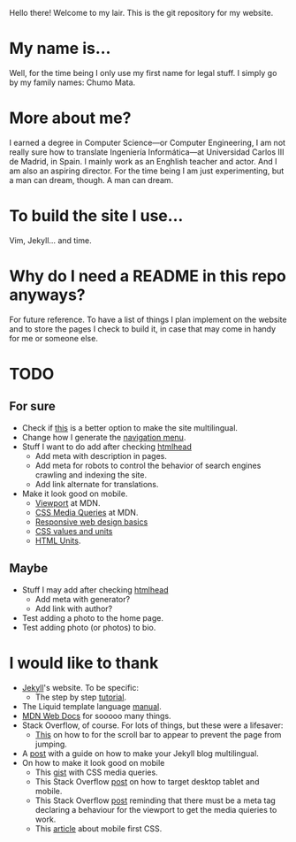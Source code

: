 Hello there! Welcome to my lair. This is the git repository for my
website.

# My name is&hellip;
Well, for the time being I only use my first name for legal stuff. I
simply go by my family names: Chumo Mata.

# More about me?
I earned a degree in Computer Science—or Computer Engineering, I am not
really sure how to translate Ingeniería Informática—at Universidad
Carlos III de Madrid, in Spain. I mainly work as an Enghlish teacher
and actor. And I am also an aspiring director. For the time being I am
just experimenting, but a man can dream, though. A man can dream.

# To build the site I use&hellip;
Vim, Jekyll&hellip; and time.

# Why do I need a README in this repo anyways?
For future reference. To have a list of things I plan implement on the
website and to store the pages I check to build it, in case that may
come in handy for me or someone else.

# TODO
## For sure
* Check if
  [this](https://www.sylvaindurand.org/making-jekyll-multilingual/)
  is a better option to make the site multilingual.
* Change how I generate the [navigation menu](https://jekyllrb.com/tutorials/navigation/).
* Stuff I want to do add after checking [htmlhead](https://htmlhead.dev/)
    * Add meta with description in pages.
    * Add meta for robots to control the behavior of search engines crawling and indexing the site.
    * Add link alternate for translations.
* Make it look good on mobile.
    * [Viewport](https://developer.mozilla.org/en-US/docs/Mozilla/Mobile/Viewport_meta_tag) at MDN.
    * [CSS Media Queries](https://developer.mozilla.org/en-US/docs/Web/CSS/Media_Queries/Using_media_queries)
      at MDN.
    * [Responsive web design basics](https://web.dev/responsive-web-design-basics/)
    * [CSS values and units](https://developer.mozilla.org/en-US/docs/Learn/CSS/Building_blocks/Values_and_units)
    * [HTML Units](https://www.w3.org/Style/Examples/007/units.en.html).

## Maybe
* Stuff I may add after checking [htmlhead](https://htmlhead.dev/)
  * Add meta with generator?
  * Add link with author?
* Test adding a photo to the home page.
* Test adding photo (or photos) to bio.

# I would like to thank
* [Jekyll](https://jekyllrb.com)'s website. To be specific:
    * The step by step [tutorial](https://jekyllrb.com/docs/step-by-step/01-setup/).
* The Liquid template language [manual](https://shopify.github.io/liquid/).
* [MDN Web Docs](https://developer.mozilla.org/) for sooooo many things.
* Stack Overflow, of course. For lots of things, but these were a lifesaver:
    * [This](https://stackoverflow.com/questions/9650762/how-to-compensate-for-vertical-scrollbar-when-it-is-not-yet-present)
    on how to for the scroll bar to appear to prevent the page from jumping.
* A [post](https://forestry.io/blog/creating-a-multilingual-blog-with-jekyll/)
  with a guide on how to make your Jekyll blog multilingual.
* On how to make it look good on mobile
    * This
      [gist](https://gist.github.com/gokulkrishh/242e68d1ee94ad05f488)
      with CSS media queries.
    * This Stack Overflow
      [post](https://stackoverflow.com/questions/6370690/media-queries-how-to-target-desktop-tablet-and-mobile)
      on how to target desktop tablet and mobile.
    * This Stack Overflow
      [post](https://stackoverflow.com/questions/26888751/chrome-device-mode-emulation-media-queries-not-working)
      reminding that there must be a meta tag declaring a behaviour for
      the viewport to get the media quieries to work.
    * This
      [article](https://www.mightyminnow.com/2013/11/what-is-mobile-first-css-and-why-does-it-rock/)
      about mobile first CSS.
